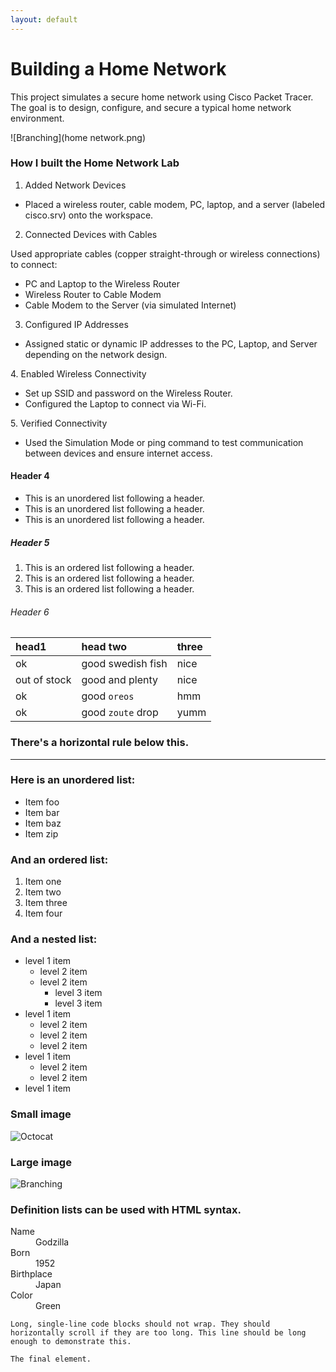 ```yaml
---
layout: default
---
```

# Building a Home Network
This project simulates a secure home network using Cisco Packet Tracer. The goal is to design, configure, and secure a typical home network environment.

![Branching](home network.png)






### How I built the Home Network Lab

1. Added Network Devices
<ul>
 <li>Placed a wireless router, cable modem, PC, laptop, and a server (labeled cisco.srv) onto the workspace.</li>
</ul>

2. Connected Devices with Cables

 Used appropriate cables (copper straight-through or wireless connections) to connect:
<ul>
<li>PC and Laptop to the Wireless Router</li>

<li>Wireless Router to Cable Modem</li>

 <li>Cable Modem to the Server (via simulated Internet)</li>
 </ul>

3. Configured IP Addresses
<ul>
 <li>Assigned static or dynamic IP addresses to the PC, Laptop, and Server depending on the network design.</li>
</ul>
4. Enabled Wireless Connectivity
<ul>
 <li>Set up SSID and password on the Wireless Router.</li>

<li>Configured the Laptop to connect via Wi-Fi.</li>
</ul>
5. Verified Connectivity
<ul>
 <li>Used the Simulation Mode or ping command to test communication between devices and ensure internet access.</li>
</ul>




#### Header 4

*   This is an unordered list following a header.
*   This is an unordered list following a header.
*   This is an unordered list following a header.

##### Header 5

1.  This is an ordered list following a header.
2.  This is an ordered list following a header.
3.  This is an ordered list following a header.

###### Header 6

| head1        | head two          | three |
|:-------------|:------------------|:------|
| ok           | good swedish fish | nice  |
| out of stock | good and plenty   | nice  |
| ok           | good `oreos`      | hmm   |
| ok           | good `zoute` drop | yumm  |

### There's a horizontal rule below this.

* * *

### Here is an unordered list:

*   Item foo
*   Item bar
*   Item baz
*   Item zip

### And an ordered list:

1.  Item one
1.  Item two
1.  Item three
1.  Item four

### And a nested list:

- level 1 item
  - level 2 item
  - level 2 item
    - level 3 item
    - level 3 item
- level 1 item
  - level 2 item
  - level 2 item
  - level 2 item
- level 1 item
  - level 2 item
  - level 2 item
- level 1 item

### Small image

![Octocat](https://github.githubassets.com/images/icons/emoji/octocat.png)

### Large image

![Branching](https://guides.github.com/activities/hello-world/branching.png)


### Definition lists can be used with HTML syntax.

<dl>
<dt>Name</dt>
<dd>Godzilla</dd>
<dt>Born</dt>
<dd>1952</dd>
<dt>Birthplace</dt>
<dd>Japan</dd>
<dt>Color</dt>
<dd>Green</dd>
</dl>

```
Long, single-line code blocks should not wrap. They should horizontally scroll if they are too long. This line should be long enough to demonstrate this.
```

```
The final element.
```
